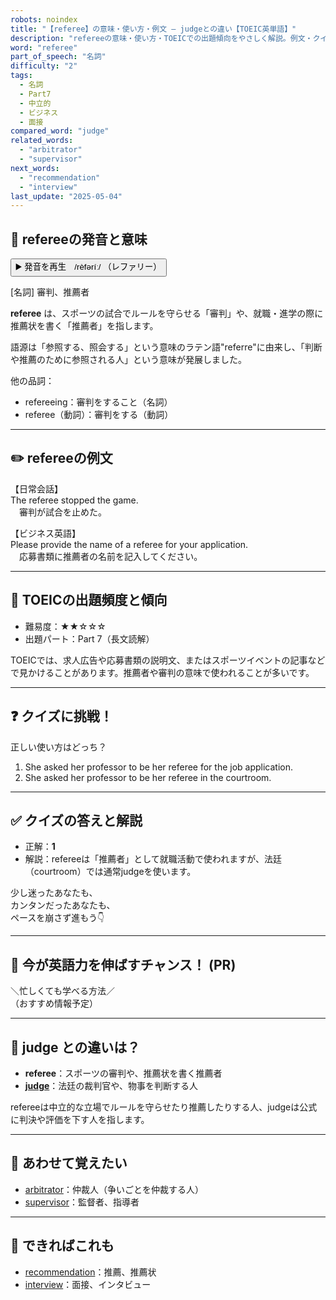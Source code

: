 ```yaml
---
robots: noindex
title: "【referee】の意味・使い方・例文 ― judgeとの違い【TOEIC英単語】"
description: "refereeの意味・使い方・TOEICでの出題傾向をやさしく解説。例文・クイズ付きでjudgeとの違いもわかりやすく学べます。"
word: "referee"
part_of_speech: "名詞"
difficulty: "2"
tags:
  - 名詞
  - Part7
  - 中立的
  - ビジネス
  - 面接
compared_word: "judge"
related_words:
  - "arbitrator"
  - "supervisor"
next_words:
  - "recommendation"
  - "interview"
last_update: "2025-05-04"
---
```


## 🔰 refereeの発音と意味

<button class="play-audio" onclick="playTTS('referee')">
  <span class="play-audio-main">
    ▶️ 発音を再生　/rèfəríː/
  </span>
  <span class="play-audio-sub">
    （レファリー）
  </span>
</button>

[名詞] 審判、推薦者

**referee** は、スポーツの試合でルールを守らせる「審判」や、就職・進学の際に推薦状を書く「推薦者」を指します。

語源は「参照する、照会する」という意味のラテン語"referre"に由来し、「判断や推薦のために参照される人」という意味が発展しました。

他の品詞：  
- refereeing：審判をすること（名詞）
- referee（動詞）：審判をする（動詞）

---

## ✏️ refereeの例文

【日常会話】  
The referee stopped the game.  
　審判が試合を止めた。

【ビジネス英語】  
Please provide the name of a referee for your application.  
　応募書類に推薦者の名前を記入してください。

---

## 🎯 TOEICの出題頻度と傾向

- 難易度：★★☆☆☆
- 出題パート：Part 7（長文読解）

TOEICでは、求人広告や応募書類の説明文、またはスポーツイベントの記事などで見かけることがあります。推薦者や審判の意味で使われることが多いです。

---

## ❓ クイズに挑戦！

正しい使い方はどっち？

1. She asked her professor to be her referee for the job application.  
2. She asked her professor to be her referee in the courtroom.

---

## ✅ クイズの答えと解説

- 正解：**1**
- 解説：refereeは「推薦者」として就職活動で使われますが、法廷（courtroom）では通常judgeを使います。

少し迷ったあなたも、  
カンタンだったあなたも、  
ペースを崩さず進もう👇️

---

## 🚀 今が英語力を伸ばすチャンス！ (PR)

<div class="info-center">
＼忙しくても学べる方法／<br>  
（おすすめ情報予定）
</div>

---

## 🤔  judge との違いは？

- **referee**：スポーツの審判や、推薦状を書く推薦者
- **[judge](/word/judge)**：法廷の裁判官や、物事を判断する人

refereeは中立的な立場でルールを守らせたり推薦したりする人、judgeは公式に判決や評価を下す人を指します。

---

## 🧩 あわせて覚えたい

- [arbitrator](/word/arbitrator)：仲裁人（争いごとを仲裁する人）
- [supervisor](/word/supervisor)：監督者、指導者

---

## 📖 できればこれも

- [recommendation](/word/recommendation)：推薦、推薦状
- [interview](/word/interview)：面接、インタビュー

<!-- cvid: aid18_bid30 -->
